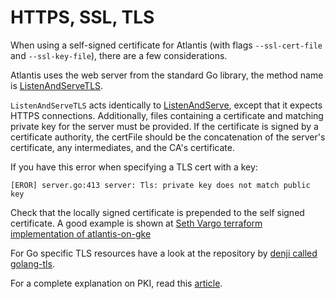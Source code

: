 # HTTPS, SSL, TLS

When using a self-signed certificate for Atlantis (with flags `--ssl-cert-file` and `--ssl-key-file`),
there are a few considerations.

Atlantis uses the web server from the standard Go library, 
the method name is [ListenAndServeTLS](https://golang.org/pkg/net/http/#ListenAndServeTLS).

`ListenAndServeTLS` acts identically to [ListenAndServe](https://golang.org/pkg/net/http/#ListenAndServe),
except that it expects HTTPS connections. 
Additionally, files containing a certificate and matching private key for the server must be provided. 
If the certificate is signed by a certificate authority, 
the certFile should be the concatenation of the server's certificate, any intermediates, and the CA's certificate. 

If you have this error when specifying a TLS cert with a key: 
```
[EROR] server.go:413 server: Tls: private key does not match public key
```

Check that the locally signed certificate is prepended to the self signed certificate.
A good example is shown at [Seth Vargo terraform implementation of atlantis-on-gke](https://github.com/sethvargo/atlantis-on-gke/blob/master/terraform/tls.tf#L64)

For Go specific TLS resources have a look at the repository by [denji called golang-tls](https://github.com/denji/golang-tls).

For a complete explanation on PKI, read this [article](https://smallstep.com/blog/everything-pki.html).


